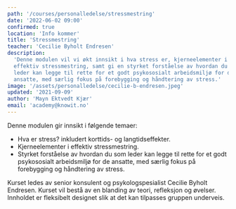 ```yaml
---
path: '/courses/personalledelse/stressmestring'
date: '2022-06-02 09:00'
confirmed: true
location: 'Info kommer'
title: 'Stressmestring'
teacher: 'Cecilie Byholt Endresen'
description:
  'Denne modulen vil vi økt innsikt i hva stress er, kjerneelementer i
  effektiv stressmestring, samt gi en styrket forståelse av hvordan du som
  leder kan legge til rette for et godt psykososialt arbeidsmiljø for de
  ansatte, med særlig fokus på forebygging og håndtering av stress.'
image: '/assets/personalledelse/cecilie-b-endresen.jpeg'
updated: '2021-09-09'
author: 'Mayn Ektvedt Kjær'
email: 'academy@knowit.no'
---
```


Denne modulen gir innsikt i følgende temaer:

- Hva er stress? inkludert korttids- og langtidseffekter.
- Kjerneelementer i effektiv stressmestring.
- Styrket forståelse av hvordan du som leder kan legge til rette for et godt
  psykososialt arbeidsmiljø for de ansatte, med særlig fokus på forebygging og
  håndtering av stress.

Kurset ledes av senior konsulent og psykologspesialist Cecilie Byholt
Endresen. Kurset vil bestå av en blanding av teori, refleksjon og øvelser.
Innholdet er fleksibelt designet slik at det kan tilpasses gruppen underveis.
